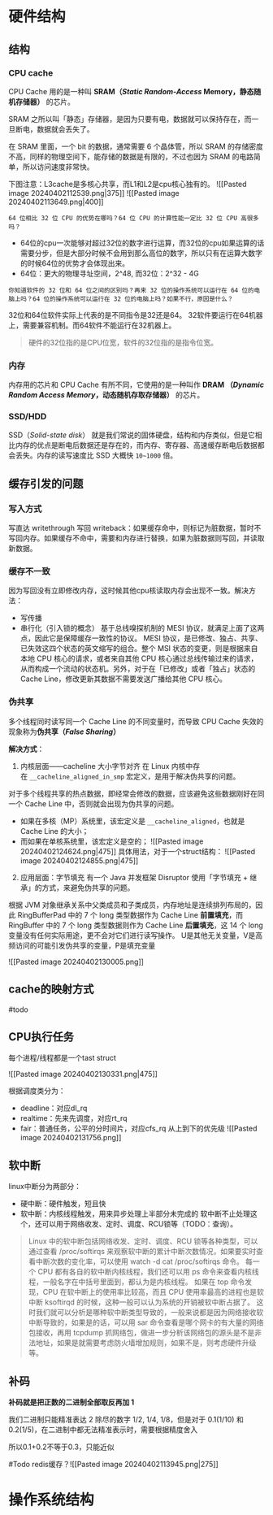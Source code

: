 # 硬件结构

## 结构
### CPU cache
CPU Cache 用的是一种叫 **SRAM（_Static Random-Access_ Memory，静态随机存储器）** 的芯片。

SRAM 之所以叫「静态」存储器，是因为只要有电，数据就可以保持存在，而一旦断电，数据就会丢失了。

在 SRAM 里面，一个 bit 的数据，通常需要 6 个晶体管，所以 SRAM 的存储密度不高，同样的物理空间下，能存储的数据是有限的，不过也因为 SRAM 的电路简单，所以访问速度非常快。

下图注意：L3cache是多核心共享，而L1和L2是cpu核心独有的。
![[Pasted image 20240402112539.png|375]]
![[Pasted image 20240402113649.png|400]]

```ad-question
64 位相比 32 位 CPU 的优势在哪吗？64 位 CPU 的计算性能一定比 32 位 CPU 高很多吗？
```
- 64位的cpu一次能够对超过32位的数字进行运算，而32位的cpu如果运算的话需要分步，但是大部分时候不会用到那么高位的数字，所以只有在运算大数字的时候64位的优势才会体现出来。
- 64位：更大的物理寻址空间，2^48, 而32位：2^32 - 4G
```ad-question
你知道软件的 32 位和 64 位之间的区别吗？再来 32 位的操作系统可以运行在 64 位的电脑上吗？64 位的操作系统可以运行在 32 位的电脑上吗？如果不行，原因是什么？
```
32位和64位软件实际上代表的是不同指令是32还是64。
32软件要运行在64机器上，需要兼容机制。而64软件不能运行在32机器上。
>硬件的32位指的是CPU位宽，软件的32位指的是指令位宽。

### 内存
内存用的芯片和 CPU Cache 有所不同，它使用的是一种叫作 **DRAM （_Dynamic Random Access Memory_，动态随机存取存储器）** 的芯片。

### SSD/HDD
SSD（_Solid-state disk_） 就是我们常说的固体硬盘，结构和内存类似，但是它相比内存的优点是断电后数据还是存在的，而内存、寄存器、高速缓存断电后数据都会丢失。内存的读写速度比 SSD 大概快 `10~1000` 倍。

## 缓存引发的问题

### 写入方式
写直达 writethrough
写回 writeback：如果缓存命中，则标记为脏数据，暂时不写回内存。如果缓存不命中，需要和内存进行替换，如果为脏数据则写回，并读取新数据。

### 缓存不一致

因为写回没有立即修改内存，这时候其他cpu核读取内存会出现不一致。解决方法：
- 写传播
- 串行化（引入锁的概念）
基于总线嗅探机制的 MESI 协议，就满足上面了这两点，因此它是保障缓存一致性的协议。
MESI 协议，是已修改、独占、共享、已失效这四个状态的英文缩写的组合。整个 MSI 状态的变更，则是根据来自本地 CPU 核心的请求，或者来自其他 CPU 核心通过总线传输过来的请求，从而构成一个流动的状态机。另外，对于在「已修改」或者「独占」状态的 Cache Line，修改更新其数据不需要发送广播给其他 CPU 核心。


### 伪共享
多个线程同时读写同一个 Cache Line 的不同变量时，而导致 CPU Cache 失效的现象称为**伪共享（_False Sharing_）**

**解决方式**：

1. 内核层面——cacheline 大小字节对齐
   在 Linux 内核中存在 `__cacheline_aligned_in_smp` 宏定义，是用于解决伪共享的问题。

对于多个线程共享的热点数据，即经常会修改的数据，应该避免这些数据刚好在同一个 Cache Line 中，否则就会出现为伪共享的问题。
- 如果在多核（MP）系统里，该宏定义是 `__cacheline_aligned`，也就是 Cache Line 的大小；
- 而如果在单核系统里，该宏定义是空的；
![[Pasted image 20240402124624.png|475]]
具体用法，对于一个struct结构：
![[Pasted image 20240402124855.png|475]]

2. 应用层面：字节填充
   有一个 Java 并发框架 Disruptor 使用「字节填充 + 继承」的方式，来避免伪共享的问题。

根据 JVM 对象继承关系中父类成员和子类成员，内存地址是连续排列布局的，因此 RingBufferPad 中的 7 个 long 类型数据作为 Cache Line **前置填充**，而 RingBuffer 中的 7 个 long 类型数据则作为 Cache Line **后置填充**，这 14 个 long 变量没有任何实际用途，更不会对它们进行读写操作。
U是其他无关变量，V是高频访问的可能引发伪共享的变量，P是填充变量

![[Pasted image 20240402130005.png]]



## cache的映射方式
#todo

## CPU执行任务

每个进程/线程都是一个tast struct

![[Pasted image 20240402130331.png|475]]


根据调度类分为：
- deadline：对应dl_rq
- realtime：先来先调度，对应rt_rq
- fair：普通任务，公平的分时间片，对应cfs_rq
从上到下的优先级
![[Pasted image 20240402131756.png]]

## 软中断
linux中断分为两部分：
- 硬中断：硬件触发，短且快
- 软中断：内核线程触发，用来异步处理上半部分未完成的
软中断不止处理这个，还可以用于网络收发、定时、调度、RCU锁等（TODO：查询）。

> Linux 中的软中断包括网络收发、定时、调度、RCU 锁等各种类型，可以通过查看 /proc/softirqs 来观察软中断的累计中断次数情况，如果要实时查看中断次数的变化率，可以使用 watch -d cat /proc/softirqs 命令。
每一个 CPU 都有各自的软中断内核线程，我们还可以用 ps 命令来查看内核线程，一般名字在中括号里面到，都认为是内核线程。
如果在 top 命令发现，CPU 在软中断上的使用率比较高，而且 CPU 使用率最高的进程也是软中断 ksoftirqd 的时候，这种一般可以认为系统的开销被软中断占据了。
这时我们就可以分析是哪种软中断类型导致的，一般来说都是因为网络接收软中断导致的，如果是的话，可以用 sar 命令查看是哪个网卡的有大量的网络包接收，再用 tcpdump 抓网络包，做进一步分析该网络包的源头是不是非法地址，如果是就需要考虑防火墙增加规则，如果不是，则考虑硬件升级等。

## 补码
**补码就是把正数的二进制全部取反再加 1**

我们二进制只能精准表达 2 除尽的数字 1/2, 1/4, 1/8，但是对于 0.1(1/10) 和 0.2(1/5)，在二进制中都无法精准表示时，需要根据精度舍入

所以0.1+0.2不等于0.3，只能近似






#Todo 
redis缓存？![[Pasted image 20240402113945.png|275]]



# 操作系统结构
